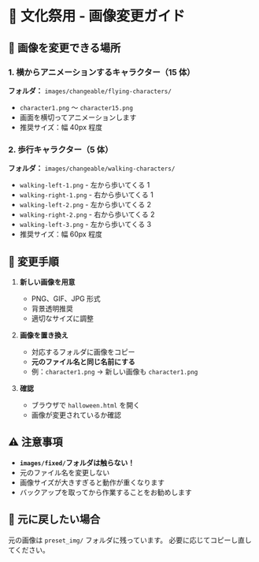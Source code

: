 # 🎃 文化祭用 - 画像変更ガイド

## 🎯 画像を変更できる場所

### 1. 横からアニメーションするキャラクター（15 体）

**フォルダ：** `images/changeable/flying-characters/`

- `character1.png` ～ `character15.png`
- 画面を横切ってアニメーションします
- 推奨サイズ：幅 40px 程度

### 2. 歩行キャラクター（5 体）

**フォルダ：** `images/changeable/walking-characters/`

- `walking-left-1.png` - 左から歩いてくる 1
- `walking-right-1.png` - 右から歩いてくる 1
- `walking-left-2.png` - 左から歩いてくる 2
- `walking-right-2.png` - 右から歩いてくる 2
- `walking-left-3.png` - 左から歩いてくる 3
- 推奨サイズ：幅 60px 程度

## 📝 変更手順

1. **新しい画像を用意**

   - PNG、GIF、JPG 形式
   - 背景透明推奨
   - 適切なサイズに調整

2. **画像を置き換え**

   - 対応するフォルダに画像をコピー
   - **元のファイル名と同じ名前にする**
   - 例：`character1.png` → 新しい画像も `character1.png`

3. **確認**
   - ブラウザで `halloween.html` を開く
   - 画像が変更されているか確認

## ⚠️ 注意事項

- **`images/fixed/`フォルダは触らない！**
- 元のファイル名を変更しない
- 画像サイズが大きすぎると動作が重くなります
- バックアップを取ってから作業することをお勧めします

## 🔄 元に戻したい場合

元の画像は `preset_img/` フォルダに残っています。
必要に応じてコピーし直してください。
